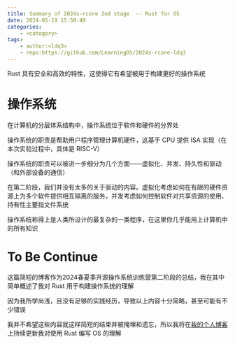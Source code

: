 ```yaml
---
title: Summary of 2024s-rcore 2nd stage  -- Rust for OS
date: 2024-05-19 15:58:49
categories:
    - <catogory>
tags:
    - author:<ldq3>
    - repo:https://github.com/LearningOS/2024s-rcore-ldq3
---
```


Rust 具有安全和高效的特性，这使得它有希望被用于构建更好的操作系统

# 操作系统
在计算机的分层体系结构中，操作系统位于软件和硬件的分界处

操作系统的职责是帮助用户程序管理计算机硬件，这基于 CPU 提供 ISA 实现（在本次实验过程中，具体是 RISC-V）

操作系统的职责可以被进一步细分为几个方面——虚拟化、并发、持久性和驱动（和外部设备的通信）

在第二阶段，我们并没有太多的关于驱动的内容。虚拟化考虑如何在有限的硬件资源上为多个软件提供相互隔离的服务，并发考虑如何控制软件对共享资源的使用、持有性主要指文件系统

操作系统称得上是人类所设计的最复杂的一类程序，在这里你几乎能用上计算机中的所有知识

# To Be Continue
这篇简短的博客作为2024春夏季开源操作系统训练营第二阶段的总结，我在其中简单概述了我对 Rust 用于构建操作系统的理解

因为我所学尚浅，且没有足够的实践经历，导致以上内容十分简略，甚至可能有不少错误

我并不希望这些内容就这样简短的结束并被掩埋和遗忘，所以我将在[我的个人博客](https://ldq3.github.io/)上持续更新我对使用 Rust 编写 OS 的理解